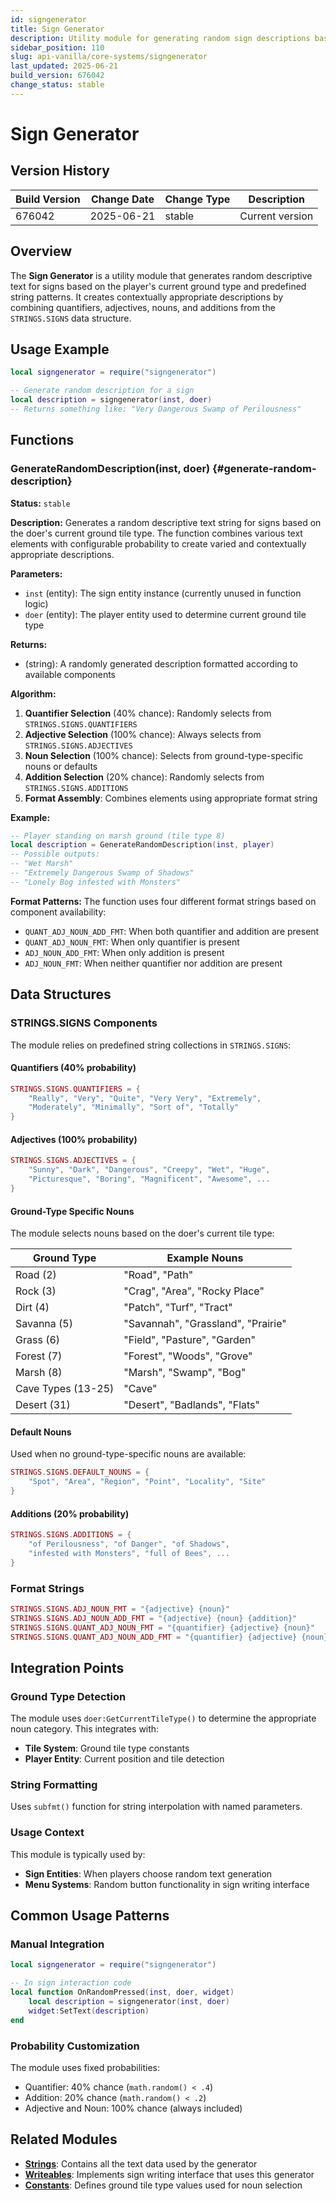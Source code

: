 ```yaml
---
id: signgenerator
title: Sign Generator
description: Utility module for generating random sign descriptions based on ground type and predefined string patterns
sidebar_position: 110
slug: api-vanilla/core-systems/signgenerator
last_updated: 2025-06-21
build_version: 676042
change_status: stable
---
```


# Sign Generator

## Version History
| Build Version | Change Date | Change Type | Description |
|---|----|----|----|
| 676042 | 2025-06-21 | stable | Current version |

## Overview

The **Sign Generator** is a utility module that generates random descriptive text for signs based on the player's current ground type and predefined string patterns. It creates contextually appropriate descriptions by combining quantifiers, adjectives, nouns, and additions from the `STRINGS.SIGNS` data structure.

## Usage Example

```lua
local signgenerator = require("signgenerator")

-- Generate random description for a sign
local description = signgenerator(inst, doer)
-- Returns something like: "Very Dangerous Swamp of Perilousness"
```

## Functions

### GenerateRandomDescription(inst, doer) {#generate-random-description}

**Status:** `stable`

**Description:**
Generates a random descriptive text string for signs based on the doer's current ground tile type. The function combines various text elements with configurable probability to create varied and contextually appropriate descriptions.

**Parameters:**
- `inst` (entity): The sign entity instance (currently unused in function logic)
- `doer` (entity): The player entity used to determine current ground tile type

**Returns:**
- (string): A randomly generated description formatted according to available components

**Algorithm:**
1. **Quantifier Selection** (40% chance): Randomly selects from `STRINGS.SIGNS.QUANTIFIERS`
2. **Adjective Selection** (100% chance): Always selects from `STRINGS.SIGNS.ADJECTIVES`
3. **Noun Selection** (100% chance): Selects from ground-type-specific nouns or defaults
4. **Addition Selection** (20% chance): Randomly selects from `STRINGS.SIGNS.ADDITIONS`
5. **Format Assembly**: Combines elements using appropriate format string

**Example:**
```lua
-- Player standing on marsh ground (tile type 8)
local description = GenerateRandomDescription(inst, player)
-- Possible outputs:
-- "Wet Marsh"
-- "Extremely Dangerous Swamp of Shadows"
-- "Lonely Bog infested with Monsters"
```

**Format Patterns:**
The function uses four different format strings based on component availability:
- `QUANT_ADJ_NOUN_ADD_FMT`: When both quantifier and addition are present
- `QUANT_ADJ_NOUN_FMT`: When only quantifier is present
- `ADJ_NOUN_ADD_FMT`: When only addition is present
- `ADJ_NOUN_FMT`: When neither quantifier nor addition are present

## Data Structures

### STRINGS.SIGNS Components

The module relies on predefined string collections in `STRINGS.SIGNS`:

#### Quantifiers (40% probability)
```lua
STRINGS.SIGNS.QUANTIFIERS = {
    "Really", "Very", "Quite", "Very Very", "Extremely",
    "Moderately", "Minimally", "Sort of", "Totally"
}
```

#### Adjectives (100% probability)
```lua
STRINGS.SIGNS.ADJECTIVES = {
    "Sunny", "Dark", "Dangerous", "Creepy", "Wet", "Huge",
    "Picturesque", "Boring", "Magnificent", "Awesome", ...
}
```

#### Ground-Type Specific Nouns
The module selects nouns based on the doer's current tile type:

| Ground Type | Example Nouns |
|-------------|---------------|
| Road (2) | "Road", "Path" |
| Rock (3) | "Crag", "Area", "Rocky Place" |
| Dirt (4) | "Patch", "Turf", "Tract" |
| Savanna (5) | "Savannah", "Grassland", "Prairie" |
| Grass (6) | "Field", "Pasture", "Garden" |
| Forest (7) | "Forest", "Woods", "Grove" |
| Marsh (8) | "Marsh", "Swamp", "Bog" |
| Cave Types (13-25) | "Cave" |
| Desert (31) | "Desert", "Badlands", "Flats" |

#### Default Nouns
Used when no ground-type-specific nouns are available:
```lua
STRINGS.SIGNS.DEFAULT_NOUNS = {
    "Spot", "Area", "Region", "Point", "Locality", "Site"
}
```

#### Additions (20% probability)
```lua
STRINGS.SIGNS.ADDITIONS = {
    "of Perilousness", "of Danger", "of Shadows",
    "infested with Monsters", "full of Bees", ...
}
```

### Format Strings
```lua
STRINGS.SIGNS.ADJ_NOUN_FMT = "{adjective} {noun}"
STRINGS.SIGNS.ADJ_NOUN_ADD_FMT = "{adjective} {noun} {addition}"
STRINGS.SIGNS.QUANT_ADJ_NOUN_FMT = "{quantifier} {adjective} {noun}"
STRINGS.SIGNS.QUANT_ADJ_NOUN_ADD_FMT = "{quantifier} {adjective} {noun} {addition}"
```

## Integration Points

### Ground Type Detection
The module uses `doer:GetCurrentTileType()` to determine the appropriate noun category. This integrates with:
- **Tile System**: Ground tile type constants
- **Player Entity**: Current position and tile detection

### String Formatting
Uses `subfmt()` function for string interpolation with named parameters.

### Usage Context
This module is typically used by:
- **Sign Entities**: When players choose random text generation
- **Menu Systems**: Random button functionality in sign writing interface

## Common Usage Patterns

### Manual Integration
```lua
local signgenerator = require("signgenerator")

-- In sign interaction code
local function OnRandomPressed(inst, doer, widget)
    local description = signgenerator(inst, doer)
    widget:SetText(description)
end
```

### Probability Customization
The module uses fixed probabilities:
- Quantifier: 40% chance (`math.random() < .4`)
- Addition: 20% chance (`math.random() < .2`)
- Adjective and Noun: 100% chance (always included)

## Related Modules

- [**Strings**](./strings.md): Contains all the text data used by the generator
- [**Writeables**](./writeables.md): Implements sign writing interface that uses this generator
- [**Constants**](./constants.md): Defines ground tile type values used for noun selection
